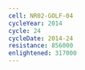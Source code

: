 ```yaml
---
cell: NR02-GOLF-04
cycleYear: 2014
cycle: 24
cycleDate: 2014-24
resistance: 856000
enlightened: 317000 
---
```

      